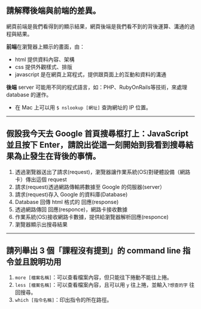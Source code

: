 ## 請解釋後端與前端的差異。  

網頁前端是我們看得到的顯示結果，網頁後端是我們看不到的背後運算、溝通的過程與結果。  

**前端**在瀏覽器上顯示的畫面，由：
* html 提供資料內容、架構
* css 提供外觀樣式、排版
* javascript 是在網頁上寫程式，提供跟頁面上的互動和資料的溝通
  
**後端** server 可能用不同的程式語言，如：PHP、RubyOnRails等技術，來處理 database 的運作。
* 在 Mac 上可以用 `$ nslookup [網址]` 查詢網址的 IP 位置。
  
---
  
## 假設我今天去 Google 首頁搜尋框打上：JavaScript 並且按下 Enter，請說出從這一刻開始到我看到搜尋結果為止發生在背後的事情。  
  
1. 透過瀏覽器送出了請求(request)，瀏覽器讓作業系統(OS)對硬體設備（網路卡）傳出這個 request
2. 請求(request)透過網路傳輸將數據至 Google 的伺服器(server）
2. 請求(request)存入 Google 的資料庫(Database)
3. Database 回傳 html 格式的 回應(response)
4. 透過網路傳回 回應(responce)，網路卡接收數據
5. 作業系統(OS)接收網路卡數據，提供給瀏覽器解析回應(responce)
6. 瀏覽器顯示出搜尋結果
  
---

## 請列舉出 3 個「課程沒有提到」的 command line 指令並且說明功用

1. `more [檔案名稱]`：可以查看檔案內容，但只能往下捲動不能往上捲。
2. `less [檔案名稱]`：可以查看檔案內容，且可以用 `y` 往上捲，並輸入`?想查的字` 往回搜尋。
3. `which [指令名稱]`：印出指令的所在路徑。